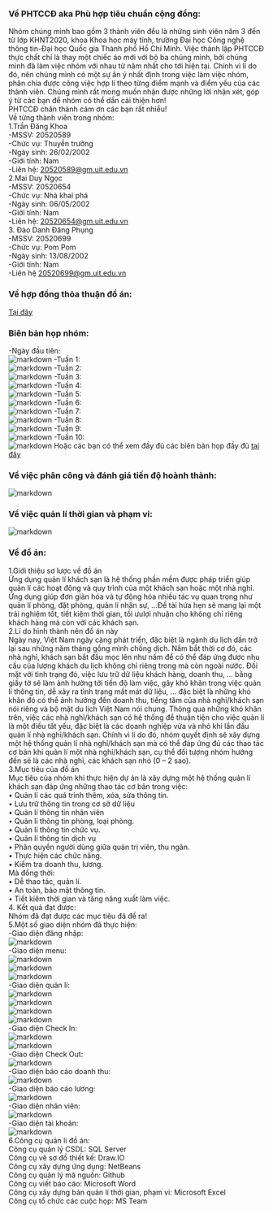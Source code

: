 ### **Về PHTCCĐ aka Phù hợp tiêu chuẩn cộng đồng:**
Nhóm chúng mình bao gồm 3 thành viên đều là những sinh viên năm 3 đến từ lớp KHNT2020, khoa Khoa học máy tính, trường Đại học Công nghệ thông tin-Đại học Quốc gia Thành phố Hồ Chí Minh. Việc thành lập PHTCCĐ thực chất chỉ là thay một chiếc áo mới với bộ ba chúng mình, bởi chúng mình đã làm việc nhóm với nhau từ năm nhất cho tới hiện tại. Chính vì lí do đó, nên chúng mình có một sự ăn ý nhất định trong việc làm việc nhóm, phân chia được công việc hợp lí theo từng điểm mạnh và điểm yếu của các thành viên. Chúng mình rất mong muốn nhận được những lời nhận xét, góp ý từ các bạn để nhóm có thể dần cải thiện hơn!  
PHTCCĐ chân thành cám ơn các bạn rất nhiều!  
Về từng thành viên trong nhóm:  
1.Trần Đăng Khoa  
-MSSV: 20520589  
-Chức vụ: Thuyền trưởng  
-Ngày sinh: 26/02/2002  
-Giới tính: Nam  
-Liên hệ: 20520589@gm.uit.edu.vn  
2.Mai Duy Ngọc  
-MSSV: 20520654  
-Chức vụ: Nhà khai phá  
-Ngày sinh: 06/05/2002  
-Giới tính: Nam  
-Liên hệ: 20520654@gm.uit.edu.vn   
3. Đào Danh Đăng Phụng  
-MSSV: 20520699  
-Chức vụ: Pom Pom  
-Ngày sinh: 13/08/2002  
-Giới tính: Nam  
-Liên hệ 20520699@gm.uit.edu.vn  

### **Về hợp đồng thỏa thuận đồ án:**  
[Tại đây](https://docs.google.com/document/d/1OWrATfERdpewfs7QlXzClA01JjGRneDy/edit?usp=sharing&ouid=111835730454324218782&rtpof=true&sd=true)

### **Biên bản họp nhóm:**  
-Ngày đầu tiên:  
![markdown](.\Image\Picture1.png )
-Tuần 1:  
![markdown](.\Image\Picture2.png )
-Tuần 2:  
![markdown](.\Image\Picture3.png )
-Tuần 3:  
![markdown](.\Image\Picture4.png )
-Tuần 4:  
![markdown](.\Image\Picture5.png )
-Tuần 5:  
![markdown](.\Image\Picture6.png )
-Tuần 6:  
![markdown](.\Image\Picture7.png )
-Tuần 7:  
![markdown](.\Image\Picture8.png )
-Tuần 8:  
![markdown](.\Image\Picture9.png )
-Tuần 9:  
![markdown](.\Image\Picture10.png )
-Tuần 10:  
![markdown](.\Image\Picture11.png )
Hoặc các bạn có thể xem đầy đủ các biên bản họp đầy đủ [tại đây](https://drive.google.com/drive/folders/1zBTsn84dvBALRYLg0gIKauWknH8d6fFC?usp=sharing)

### **Về việc phân công và đánh giá tiến độ hoành thành:**  
![markdown](.\Image\Picture12.png )

### **Về việc quản lí thời gian và phạm vi:**  
![markdown](.\Image\Picture13.png )
 
### **Về đồ án:**  
1.Giới thiệu sơ lược về đồ án  
Ứng dụng quản lí khách sạn là hệ thống phần mềm được pháp triển giúp quản lí các hoạt động và quy trình của một khách sạn hoặc một nhà nghỉ. Ứng dụng giúp đơn giản hóa và tự động hóa nhiều tác vụ quan trọng như quản lí phòng, đặt phòng, quản lí nhân sự, ...Đề tài hứa hẹn sẽ mang lại một trải nghiệm tốt, tiết kiệm thời gian, tối ưulợi nhuận cho không chỉ riêng khách hàng mà còn với các khách sạn.  
2.Lí do hình thành nên đồ án này  
Ngày nay, Việt Nam ngày càng phát triển, đặc biệt là ngành du lịch dần trở lại sau những năm tháng gồng mình chống dịch. Nắm bắt thời cơ đó, các nhà nghỉ, khách sạn bắt đầu mọc lên như nấm để có thể đáp ứng được nhu cầu của lượng khách du lịch không chỉ riêng trong mà còn ngoài nước. Đối mặt với tình trạng đó, việc lưu trữ dữ liệu khách hàng, doanh thu, ... bằng giấy tờ sẽ làm ảnh hưởng tới tiến độ làm việc, gây khó khăn trong việc quản lí thông tin, dễ xảy ra tình trạng mất mát dữ liệu, ... đặc biệt là những khó khăn đó có thể ảnh hưởng đến doanh thu, tiếng tăm của nhà nghỉ/khách sạn nói riêng và bộ mặt du lịch Việt Nam nói chung. Thông qua những khó khăn trên, việc các nhà nghỉ/khách sạn có hệ thống để thuận tiện cho việc quản lí là một điều tất yếu, đặc biệt là các doanh nghiệp vừa và nhỏ khi lần đầu quản lí nhà nghỉ/khách sạn. Chính vì lí do đó, nhóm quyết định sẽ xây dựng một hệ thống quản lí nhà nghỉ/khách sạn mà có thể đáp ứng đủ các thao tác cơ bản khi quản lí một nhà nghỉ/khách sạn, cụ thể đối tượng nhóm hướng đến sẽ là các nhà nghỉ, các khách sạn nhỏ (0 – 2 sao).  
3.Mục tiêu của đồ án   
Mục tiêu của nhóm khi thực hiện dự án là xây dựng một hệ thống quản lí khách sạn đáp ứng những thao tác cơ bản trong việc:  
• Quản lí các quá trình thêm, xóa, sửa thông tin.  
• Lưu trữ thông tin trong cơ sở dữ liệu  
• Quản lí thông tin nhân viên  
• Quản lí thông tin phòng, loại phòng.  
• Quản lí thông tin chức vụ.  
• Quản lí thông tin dịch vụ  
• Phân quyền người dùng giữa quản trị viên, thu ngân.  
• Thực hiện các chức năng.  
• Kiểm tra doanh thu, lương.  
Mà đồng thời:  
• Dễ thao tác, quản lí.  
• An toàn, bảo mật thông tin.  
• Tiết kiêm thời gian và tăng năng xuất làm việc.  
4. Kết quả đạt được:  
Nhóm đã đạt được các mục tiêu đã đề ra!  
5.Một số giao diện nhóm đã thực hiện:  
-Giao diện đăng nhập:  
![markdown](.\Image\Picture14.png )  
-Giao diện menu:  
![markdown](.\Image\Picture15.png )  
![markdown](.\Image\Picture16.png )  
![markdown](.\Image\Picture17.png )  
-Giao diện quản lí:  
![markdown](.\Image\Picture18.png )  
![markdown](.\Image\Picture19.png )  
![markdown](.\Image\Picture20.png )  
![markdown](.\Image\Picture21.png )  
-Giao diện Check In:  
![markdown](.\Image\Picture22.png )  
![markdown](.\Image\Picture23.png )  
-Giao diện Check Out:  
![markdown](.\Image\Picture24.png )  
-Giao diện báo cáo doanh thu:  
![markdown](.\Image\Picture25.png )  
-Giao diện báo cáo lương:  
![markdown](.\Image\Picture26.png )  
-Giao diện nhân viên:  
![markdown](.\Image\Picture27.png )  
-Giao diện tài khoản:  
![markdown](.\Image\Picture28.png )  
6.Công cụ quản lí đồ án:  
Công cụ quản lý CSDL: SQL Server  
Công cụ vẽ sơ đồ thiết kế: Draw.IO  
Công cụ xây dựng ứng dụng: NetBeans  
Công cụ quản lý mã nguồn: Github  
Công cụ viết báo cáo: Microsoft Word  
Công cụ xây dựng bản quản lí thời gian, phạm vi: Microsoft Excel  
Công cụ tổ chức các cuộc họp: MS Team  


